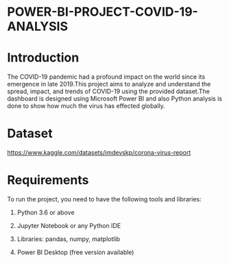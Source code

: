 # POWER-BI-PROJECT-COVID-19-ANALYSIS
# Introduction

The COVID-19 pandemic had a profound impact on the world since its emergence in late 2019.This project aims to analyze and understand the spread, impact, and trends of COVID-19 using the provided dataset.The dashboard is designed using Microsoft Power BI and also Python analysis is done to show how much the virus has effected globally.

# Dataset

https://www.kaggle.com/datasets/imdevskp/corona-virus-report

# Requirements
To run the project, you need to have the following tools and libraries:

 1) Python 3.6 or above

 2) Jupyter Notebook or any Python IDE

 3)  Libraries: pandas, numpy, matplotlib

 4)  Power BI Desktop (free version available)
